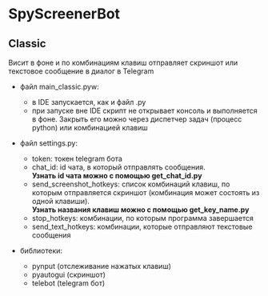 # SpyScreenerBot
## Classic

Висит в фоне и по комбинациям клавиш отправляет скриншот или текстовое сообщение в диалог в Telegram

- файл main_classic.pyw:
    - в IDE запускается, как и файл .py
    - при запуске вне IDE скрипт не открывает консоль и выполняется в фоне. Закрыть его можно через диспетчер задач (процесс python) или комбинацией клавиш
- файл settings.py:
    - token: токен telegram бота
    - chat_id: id чата, в который отправлять сообщения.  
**Узнать id чата можно с помощью get_chat_id.py**
    - send_screenshot_hotkeys: список комбинаций клавиш, по которым отправляется скриншот (комбинация может состоять из одной клавиши).  
**Узнать названия клавиш можно с помощью get_key_name.py**
    - stop_hotkeys: комбинации, по которым программа завершается
    - send_text_hotkeys: комбинации, которые отправляют текстовые сообщения

- библиотеки:
    - pynput (отслеживание нажатых клавиш)
    - pyautogui (скриншот)
    - telebot (telegram бот)
